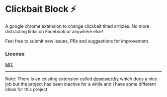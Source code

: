 # Clickbait Block :zap:

A google chrome extension to change clickbait titled articles. No more distracting links on Facebook or anywhere else!

Feel free to submit new issues, PRs and suggestions for improvement.

### License
[MIT](https://github.com/mguida22/clickbait-block/blob/develop/LICENSE)

---

Note: There is an existing extension called [downworthy](https://github.com/snipe/downworthy) which does a nice job but the project has been inactive for a while and I have some different ideas for this project.
